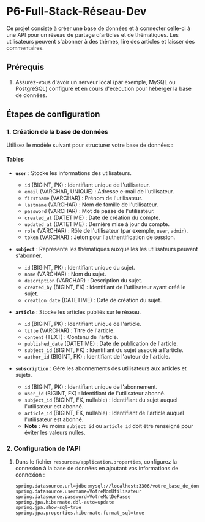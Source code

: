 # P6-Full-Stack-Réseau-Dev

Ce projet consiste à créer une base de données et à connecter celle-ci à une API pour un réseau de partage d'articles et de thématiques. Les utilisateurs peuvent s'abonner à des thèmes, lire des articles et laisser des commentaires.

## Prérequis

1. Assurez-vous d'avoir un serveur local (par exemple, MySQL ou PostgreSQL) configuré et en cours d'exécution pour héberger la base de données.

## Étapes de configuration

### 1. Création de la base de données

Utilisez le modèle suivant pour structurer votre base de données :

#### Tables

- **`user`** : Stocke les informations des utilisateurs.
  - `id` (BIGINT, PK) : Identifiant unique de l'utilisateur.
  - `email` (VARCHAR, UNIQUE) : Adresse e-mail de l'utilisateur.
  - `firstname` (VARCHAR) : Prénom de l'utilisateur.
  - `lastname` (VARCHAR) : Nom de famille de l'utilisateur.
  - `password` (VARCHAR) : Mot de passe de l'utilisateur.
  - `created_at` (DATETIME) : Date de création du compte.
  - `updated_at` (DATETIME) : Dernière mise à jour du compte.
  - `role` (VARCHAR) : Rôle de l'utilisateur (par exemple, `user`, `admin`).
  - `token` (VARCHAR) : Jeton pour l'authentification de session.

- **`subject`** : Représente les thématiques auxquelles les utilisateurs peuvent s'abonner.
  - `id` (BIGINT, PK) : Identifiant unique du sujet.
  - `name` (VARCHAR) : Nom du sujet.
  - `description` (VARCHAR) : Description du sujet.
  - `created_by` (BIGINT, FK) : Identifiant de l'utilisateur ayant créé le sujet.
  - `creation_date` (DATETIME) : Date de création du sujet.

- **`article`** : Stocke les articles publiés sur le réseau.
  - `id` (BIGINT, PK) : Identifiant unique de l'article.
  - `title` (VARCHAR) : Titre de l'article.
  - `content` (TEXT) : Contenu de l'article.
  - `published_date` (DATETIME) : Date de publication de l'article.
  - `subject_id` (BIGINT, FK) : Identifiant du sujet associé à l'article.
  - `author_id` (BIGINT, FK) : Identifiant de l'auteur de l'article.

- **`subscription`** : Gère les abonnements des utilisateurs aux articles et sujets.
  - `id` (BIGINT, PK) : Identifiant unique de l'abonnement.
  - `user_id` (BIGINT, FK) : Identifiant de l'utilisateur abonné.
  - `subject_id` (BIGINT, FK, nullable) : Identifiant du sujet auquel l'utilisateur est abonné.
  - `article_id` (BIGINT, FK, nullable) : Identifiant de l'article auquel l'utilisateur est abonné.
  - **Note** : Au moins `subject_id` ou `article_id` doit être renseigné pour éviter les valeurs nulles.

### 2. Configuration de l'API

1. Dans le fichier `resources/application.properties`, configurez la connexion à la base de données en ajoutant vos informations de connexion :

   ```properties
   spring.datasource.url=jdbc:mysql://localhost:3306/votre_base_de_donnees
   spring.datasource.username=VotreNomUtilisateur
   spring.datasource.password=VotreMotDePasse
   spring.jpa.hibernate.ddl-auto=update
   spring.jpa.show-sql=true
   spring.jpa.properties.hibernate.format_sql=true
